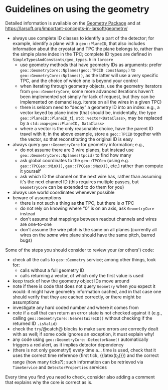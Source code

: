 # Guidelines on using the geometry

Detailed information is available on the [Geometry Package](Geometry_Package) and at https://larsoft.org/important-concepts-in-larsoft/geometry/

-   always use complete ID classes to identify a part of the detector; for example, identify a plane with a `geo::PlaneID`, that also includes information about the cryostat and TPC the plane belongs to, rather than the simple plane index in the TPC; complete ID types are defined in `SimpleTypesAndConstants/geo_types.h` in `larcore`
    -   use geometry methods that have geometry IDs as arguments: prefer `geo::GeometryCore::Nplanes(geo::TPCID const&amp;)` to `geo::GeometryCore::Nplanes()`, as the latter will use a very specific TPC, and the choice of which one is beyond your control
    -   when iterating through geometry objects, use the geometry iterators from `geo::GeometryCore`; some more advanced iterations haven't been implemented yet simply for lack of request, but they can be implemented on demand (e.g. iterate on all the wires in a given TPC)
    -   there is seldom need to “decay” a geometry ID into an index: e.g., a vector keyed by plane index (that should be, incidentally, the type `geo::PlaneID::PlaneID_t`), `std::vector<DataClass>`, may be replaced by a `std::map<geo::PlaneID, DataClass>`
    -   where a vector is the only reasonable choice, have the parent ID travel with it; in the above example, store a `geo::TPCID` together with the vector, so that reconstituting the original ID is easy
-   always query `geo::GeometryCore` for geometry information; e.g.,
    -   do not assume there are 3 wire planes, but instead use `geo::GeometryCore::Nplanes(tpcid)` to find how many
    -   ask global coordinates to the `geo::TPCGeo` (using e.g. `geo::TPCGeo::MinX()`, `geo::TPCGeo::MaxX()`, etc.) rather than compute it yourself
    -   ask which ID the channel on the next wire has, rather than assuming it's the next channel ID (this requires multiple passes, but `GeometryCore` can be extended to do them for you)
-   always use world coordinates whenever possible
-   beware of assumptions
    -   there is not such a thing as **the** TPC, but there is *a* TPC
    -   do not rely on knowing where “0” is on an axis, ask `GeometryCore` instead
    -   don't assume that mappings between readout channels and wires are one-to-one
    -   don't assume the wire pitch is the same on all planes (currently all wires on the *same* wire plane should have the same pitch, barred bugs)

Some of the steps you should consider to review your (or others') code:

-   check all the calls to `geo::Geometry` service; among other things, look for:
    -   calls without a full geometry ID
    -   calls returning a vector, of which only the first value is used
-   keep track of how the geometry object IDs move around
-   note if there is code that does not query `Geometry` when you expect it would: it might have geometry information cached, and in that case one should verify that they are cached correctly, or there might be assumptions
-   investigate any hard coded number and where it comes from
-   note if a call that can return an error state is not checked against it (e.g., calling `geo::GeometryCore::NearestWireID()` without checking if the returned ID `.isValid`)
-   check the `try`/@catch@ blocks to make sure errors are correctly dealt with as well; if some code ignores an exception, it must explain why!
-   any code using `geo::GeometryCore::DetectorName()` automatically triggers a red alert, as it implies detector dependency
-   (there is not only geometry!) evety time a… time is used, check that it uses the correct time reference (first tick, {{latex($t_{0}$)}}) and the correct range (how many ticks?); such information can be retrieved via `TimeService` and `DetectorProperties` services

Every time you find you need to check, consider also adding a comment that explains why the core is correct as is.
